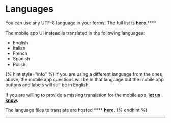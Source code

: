 # Languages

You can use any UTF-8 language in your forms. The full list is [**here.**](http://www.unicode.org/standard/supported.html)****

The mobile app UI instead is translated in the following languages:

* English
* Italian
* French
* Spanish
* Polish

{% hint style="info" %}
If you are using a different language from the ones above, the mobile app questions will be in that language but the mobile app buttons and labels will still be in English.&#x20;

If you are willing to provide a missing translation for the mobile app, [l**et us know**](https://spectrum.chat/epicollect5)**.**

The language files to translate are hosted **** [**here**](https://gist.github.com/mirko77/452fd368eae1382edd2c73d0ca043917)**.**
{% endhint %}

****
